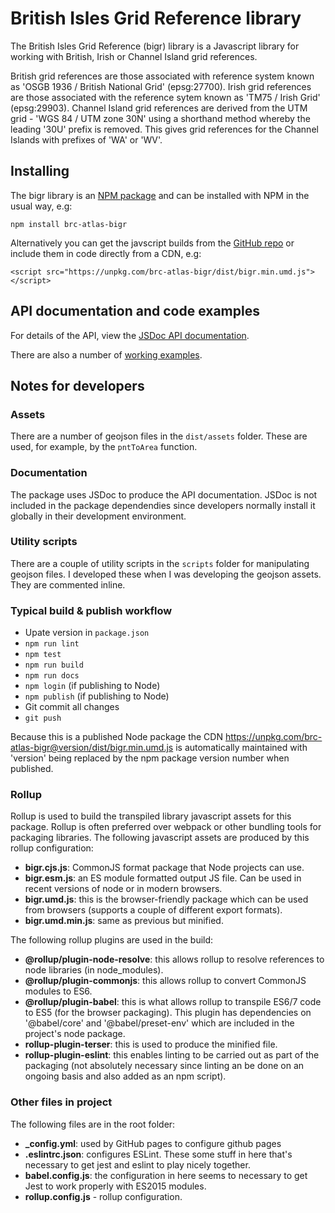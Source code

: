 # British Isles Grid Reference library
The British Isles Grid Reference (bigr) library is a Javascript library for
working with British, Irish or Channel Island grid references. 

British grid references are those associated with reference system
known as 'OSGB 1936 / British National Grid' (epsg:27700). Irish grid references are
those associated with the reference sytem known as 'TM75 / Irish Grid' (epsg:29903).
Channel Island grid references are derived from the UTM grid - 'WGS 84 / UTM zone 30N'
using a shorthand method whereby the leading '30U' prefix is removed. This gives
grid references for the Channel Islands with prefixes of 'WA' or 'WV'.

## Installing
The bigr library is an [NPM package](https://www.npmjs.com/package/brc-atlas-bigr) and
can be installed with NPM in the usual way, e.g:
```
npm install brc-atlas-bigr
```
Alternatively you can get the javscript builds from 
the [GitHub repo](https://github.com/BiologicalRecordsCentre/brc-atlas-bigr/tree/master/dist)
or include them in code directly from a CDN, e.g:
```
<script src="https://unpkg.com/brc-atlas-bigr/dist/bigr.min.umd.js"></script>
```

## API documentation and code examples
For details of the API, view the [JSDoc API documentation](https://biologicalrecordscentre.github.io/brc-atlas-bigr/api/).

There are also a number of [working examples](https://biologicalrecordscentre.github.io/brc-atlas-bigr/).

## Notes for developers
### Assets
There are a number of geojson files in the `dist/assets` folder. These are used, for example, by the `pntToArea` function.
### Documentation
The package uses JSDoc to produce the API documentation. JSDoc is not included in the package dependendies since developers normally install it globally in their development environment.
### Utility scripts
There are a couple of utility scripts in the `scripts` folder for manipulating geojson files. I developed these when I was developing the geojson assets. They are commented inline.
### Typical build & publish workflow
- Upate version in `package.json`
- `npm run lint`
- `npm test`
- `npm run build`
- `npm run docs`
- `npm login` (if publishing to Node)
- `npm publish` (if publishing to Node)
- Git commit all changes
- `git push`

Because this is a published Node package the CDN https://unpkg.com/brc-atlas-bigr@version/dist/bigr.min.umd.js is automatically maintained with 'version' being replaced by the npm package version number when published.
### Rollup
Rollup is used to build the transpiled library javascript assets for this package. Rollup is often preferred over webpack or other bundling tools for packaging libraries. The following javascript assets are produced by this rollup configuration:

- **bigr.cjs.js**: CommonJS format package that Node projects can use. 
- **bigr.esm.js**: an ES module formatted output JS file. Can be used in recent versions of node or in modern browsers. 
- **bigr.umd.js**: this is the browser-friendly package which can be used from browsers (supports a couple of different export formats). 
- **bigr.umd.min.js**: same as previous but minified.

The following rollup plugins are used in the build:

- **@rollup/plugin-node-resolve**: this allows rollup to resolve references to node libraries (in node_modules).
- **@rollup/plugin-commonjs**: this allows rollup to convert CommonJS modules to ES6.
- **@rollup/plugin-babel**: this is what allows rollup to transpile ES6/7 code to ES5 (for the browser packaging). This plugin has dependencies on '@babel/core' and '@babel/preset-env' which are included in the project's node package.
- **rollup-plugin-terser**: this is used to produce the minified file.
- **rollup-plugin-eslint**: this enables linting to be carried out as part of the packaging (not absolutely necessary since linting an be done on an ongoing basis and also added as an npm script).

### Other files in project
The following files are in the root folder: 

- **_config.yml**: used by GitHub pages to configure github pages 
- **.eslintrc.json**: configures ESLint. These some stuff in here that's necessary to get jest and eslint to play nicely together. 
- **babel.config.js**: the configuration in here seems to necessary to get Jest to work properly with ES2015 modules. 
- **rollup.config.js** - rollup configuration. 

